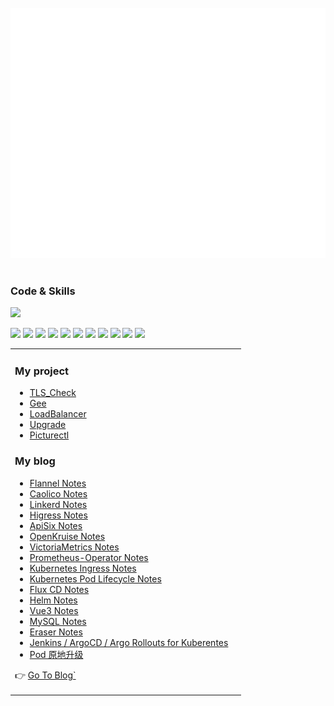<div align="center">
	<br>
	<a href="https://www.devops-engineer.com.cn" target="_blank">
		<img src="https://raw.githubusercontent.com/gitlayzer/gitlayzer/master/assets/logo.svg" width="800" height="400">
	</a>
	<br>
</div>

<br>

### Code & Skills
![](https://skillicons.dev/icons?i=kubernetes,grafana,prometheus,docker,linux,bash,go,python,mysql,ansible,jenkins,nginx,vue,js)

[![](https://img.shields.io/badge/-Kubernetes-326CE5?style=flat-square&logo=kubernetes&logoColor=ffffff)](https://kubernetes.io/)
[![](https://img.shields.io/badge/-Docker-2496ED?style=flat-square&logo=docker&logoColor=ffffff)](https://www.docker.com/)
[![](https://img.shields.io/badge/-Podman-892CA0?style=flat-square&logo=podman&logoColor=ffffff)](https://podman.io/)
[![](https://img.shields.io/badge/-Prometheus-E6522C?style=flat-square&logo=prometheus&logoColor=ffffff)](https://prometheus.io/)
[![](https://img.shields.io/badge/-Grafana-F46800?style=flat-square&logo=grafana&logoColor=ffffff)](https://grafana.com/)
[![](https://img.shields.io/badge/-Harbor-60B932?style=flat-square&logo=harbor&logoColor=ffffff)](https://goharbor.io/)
[![](https://img.shields.io/badge/-Linux-Fcc624?style=flat-square&logo=linux&logoColor=ffffff)](https://www.linux.org/)
[![](https://img.shields.io/badge/-Nginx-269539?style=flat-square&logo=nginx&logoColor=ffffff)](https://nginx.org/)
[![](https://img.shields.io/badge/-Golang-00ADD8?style=flat-square&logo=go&logoColor=ffffff)](https://golang.org/)
[![](https://img.shields.io/badge/-Ceph-EF5C55?style=flat-square&logo=ceph&logoColor=ffffff)](https://ceph.io/)
[![](https://img.shields.io/badge/-Ansible-EE0000?style=flat-square&logo=ansible&logoColor=ffffff)](https://www.ansible.com/)

<table><tr><td valign="top">

### My project
<!-- project starts -->
* [TLS_Check](https://github.com/gitlayzer/tls_check)
* [Gee](https://github.com/gitlayzer/gee)
* [LoadBalancer](https://github.com/gitlayzer/gee_loadbalancer)
* [Upgrade](https://github.com/gitlayzer/upgrade-controller)
* [Picturectl](https://github.com/gitlayzer/picturectl)


### My blog
<!-- blog starts -->
* [Flannel Notes](https://www.devops-engineer.com.cn/article/flannel_notes.html)
* [Caolico Notes](https://www.devops-engineer.com.cn/article/calico_notes.html)
* [Linkerd Notes](https://www.devops-engineer.com.cn/article/linkerd_study_notes.html)
* [Higress Notes](https://www.devops-engineer.com.cn/article/higress_notes.html)
* [ApiSix Notes](https://www.devops-engineer.com.cn/article/use_apisix.html)
* [OpenKruise Notes](https://www.devops-engineer.com.cn/article/use_openkruise.html)
* [VictoriaMetrics Notes](https://www.devops-engineer.com.cn/article/use_victoriametrics.html)
* [Prometheus-Operator Notes](https://www.devops-engineer.com.cn/article/use_prometheus-operator.html)
* [Kubernetes Ingress Notes](https://www.devops-engineer.com.cn/article/ingress_use.html)
* [Kubernetes Pod Lifecycle Notes](https://www.devops-engineer.com.cn/article/pod_lificycle.html)
* [Flux CD Notes](https://www.devops-engineer.com.cn/article/use_fluxcd_notes.html)
* [Helm Notes](https://www.devops-engineer.com.cn/article/helm_notes.html)
* [Vue3 Notes](https://www.devops-engineer.com.cn/article/vue3_notes.html)
* [MySQL Notes](https://www.devops-engineer.com.cn/article/mysql_notes.html)
* [Eraser Notes](https://www.devops-engineer.com.cn/article/eraser_notes.html)
* [Jenkins / ArgoCD / Argo Rollouts for Kuberentes](https://www.devops-engineer.com.cn/article/use-jenkins_argocd_argo-rollout-for-kubernetes.html)
* [Pod 原地升级](https://www.devops-engineer.com.cn/article/pod%20In-place%20upgrade.html)

<!-- blog ends -->
👉 [Go To Blog`](https://www.devops-engineer.com.cn)
</td><td valign="top">


